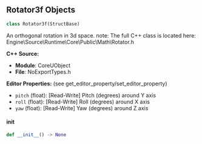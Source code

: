 ## Rotator3f Objects

```python
class Rotator3f(StructBase)
```

An orthogonal rotation in 3d space.
note: The full C++ class is located here: Engine\Source\Runtime\Core\Public\Math\Rotator.h

**C++ Source:**

- **Module**: CoreUObject
- **File**: NoExportTypes.h

**Editor Properties:** (see get_editor_property/set_editor_property)

- ``pitch`` (float):  [Read-Write] Pitch (degrees) around Y axis
- ``roll`` (float):  [Read-Write] Roll (degrees) around X axis
- ``yaw`` (float):  [Read-Write] Yaw (degrees) around Z axis

<a id="unreal.Rotator3f.__init__"></a>

#### __init__

```python
def __init__() -> None
```

<a id="unreal.SoftClassPath"></a>